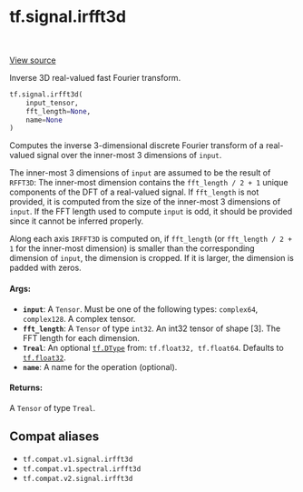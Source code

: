 <div itemscope itemtype="http://developers.google.com/ReferenceObject">
<meta itemprop="name" content="tf.signal.irfft3d" />
<meta itemprop="path" content="Stable" />
</div>

# tf.signal.irfft3d

<!-- Insert buttons and diff -->

<table class="tfo-notebook-buttons tfo-api" align="left">
</table>

<a target="_blank" href="/code/stable/tensorflow/python/ops/signal/fft_ops.py">View source</a>



Inverse 3D real-valued fast Fourier transform.

``` python
tf.signal.irfft3d(
    input_tensor,
    fft_length=None,
    name=None
)
```



<!-- Placeholder for "Used in" -->

Computes the inverse 3-dimensional discrete Fourier transform of a real-valued
signal over the inner-most 3 dimensions of `input`.

The inner-most 3 dimensions of `input` are assumed to be the result of `RFFT3D`:
The inner-most dimension contains the `fft_length / 2 + 1` unique components of
the DFT of a real-valued signal. If `fft_length` is not provided, it is computed
from the size of the inner-most 3 dimensions of `input`. If the FFT length used
to compute `input` is odd, it should be provided since it cannot be inferred
properly.

Along each axis `IRFFT3D` is computed on, if `fft_length` (or
`fft_length / 2 + 1` for the inner-most dimension) is smaller than the
corresponding dimension of `input`, the dimension is cropped. If it is larger,
the dimension is padded with zeros.

#### Args:


* <b>`input`</b>: A `Tensor`. Must be one of the following types: `complex64`, `complex128`.
  A complex tensor.
* <b>`fft_length`</b>: A `Tensor` of type `int32`.
  An int32 tensor of shape [3]. The FFT length for each dimension.
* <b>`Treal`</b>: An optional <a href="../../tf/dtypes/DType.md"><code>tf.DType</code></a> from: `tf.float32, tf.float64`. Defaults to <a href="../../tf.md#float32"><code>tf.float32</code></a>.
* <b>`name`</b>: A name for the operation (optional).


#### Returns:

A `Tensor` of type `Treal`.


## Compat aliases

* `tf.compat.v1.signal.irfft3d`
* `tf.compat.v1.spectral.irfft3d`
* `tf.compat.v2.signal.irfft3d`


